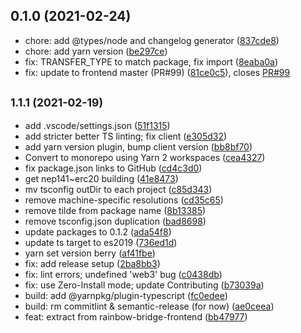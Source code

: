 ## 0.1.0 (2021-02-24)

* chore: add @types/node and changelog generator ([837cde8](https://github.com/near/rainbow-bridge-lib/commit/837cde8))
* chore: add yarn version ([be297ce](https://github.com/near/rainbow-bridge-lib/commit/be297ce))
* fix: TRANSFER_TYPE to match package, fix import ([8eaba0a](https://github.com/near/rainbow-bridge-lib/commit/8eaba0a))
* fix: update to frontend master (PR#99) ([81ce0c5](https://github.com/near/rainbow-bridge-lib/commit/81ce0c5)), closes [PR#99](https://github.com/PR/issues/99)



## <small>1.1.1 (2021-02-19)</small>

* add .vscode/settings.json ([51f1315](https://github.com/near/rainbow-bridge-lib/commit/51f1315))
* add stricter better TS linting; fix client ([e305d32](https://github.com/near/rainbow-bridge-lib/commit/e305d32))
* add yarn version plugin, bump client version ([bb8bf70](https://github.com/near/rainbow-bridge-lib/commit/bb8bf70))
* Convert to monorepo using Yarn 2 workspaces ([cea4327](https://github.com/near/rainbow-bridge-lib/commit/cea4327))
* fix package.json links to GitHub ([cd4c3d0](https://github.com/near/rainbow-bridge-lib/commit/cd4c3d0))
* get nep141~erc20 building ([41e8473](https://github.com/near/rainbow-bridge-lib/commit/41e8473))
* mv tsconfig outDir to each project ([c85d343](https://github.com/near/rainbow-bridge-lib/commit/c85d343))
* remove machine-specific resolutions ([cd35c65](https://github.com/near/rainbow-bridge-lib/commit/cd35c65))
* remove tilde from package name ([8b13385](https://github.com/near/rainbow-bridge-lib/commit/8b13385))
* remove tsconfig.json duplication ([bad8698](https://github.com/near/rainbow-bridge-lib/commit/bad8698))
* update packages to 0.1.2 ([ada54f8](https://github.com/near/rainbow-bridge-lib/commit/ada54f8))
* update ts target to es2019 ([736ed1d](https://github.com/near/rainbow-bridge-lib/commit/736ed1d))
* yarn set version berry ([af41fbe](https://github.com/near/rainbow-bridge-lib/commit/af41fbe))
* fix: add release setup ([2ba8bb3](https://github.com/near/rainbow-bridge-lib/commit/2ba8bb3))
* fix: lint errors; undefined 'web3' bug ([c0438db](https://github.com/near/rainbow-bridge-lib/commit/c0438db))
* fix: use Zero-Install mode; update Contributing ([b73039a](https://github.com/near/rainbow-bridge-lib/commit/b73039a))
* build: add @yarnpkg/plugin-typescript ([fc0edee](https://github.com/near/rainbow-bridge-lib/commit/fc0edee))
* build: rm commitlint & semantic-release (for now) ([ae0ceea](https://github.com/near/rainbow-bridge-lib/commit/ae0ceea))
* feat: extract from rainbow-bridge-frontend ([bb47977](https://github.com/near/rainbow-bridge-lib/commit/bb47977))



